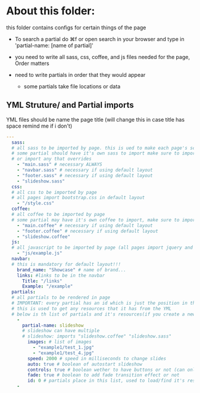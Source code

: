 # About this folder:

this folder contains configs for certain things of the page
- To search a partial do ⌘f or open search in your browser and type in 'partial-name: [name of partial]'

- you need to write all sass, css, coffee, and js files needed for the page, Order matters
- need to write partials in order that they would appear
  - some partials take file locations or data


## YML Struture/ and Partial imports
YML files should be name the page title (will change this in case title has space remind me if i don't)
```YAML
---
  sass:
  # all sass to be imported by page. this is ued to make each page's scss imports
  # some partial should have it's own sass to import make sure to import it to have it's style
  # or import any that overrides
    - "main.sass" # necessary ALWAYS
    - "navbar.sass" # necessary if using default layout
    - "footer.sass" # necessary if using default layout
    - "slideshow.sass"
  css:
  # all css to be imported by page
  # all pages import bootstrap.css in default layout
    - "/style.css"
  coffee:
  # all coffee to be imported by page
  # some partial may have it's own coffee to import, make sure to import for functionality (this is used when joining the coffee together)
    - "main.coffee" # necessary if using default layout
    - "footer.coffee" # necessary if using default layout
    - "slideshow.coffee"
  js:
  # all javascript to be imported by page (all pages import jquery and bootstrap js in default layout)
    - "js/example.js"
  navbar:
  # this is mandatory for default layout!!!
    brand_name: "Showcase" # name of brand...
    links: #links to be in the navbar
      Title: "/links"
      Example: "/example"
  partials:
  # all partials to be rendered in page
  # IMPORTANT: every partial has an id which is just the position in the list
  # this is used to get any resources that it has from the YML
  # below is th list of partials and it's resources(if you create a new one make sure to update this)
    -
      partial-name: slideshow
      # slideshow can have multiple
      # slideshow: imports "slideshow.coffee" "slideshow.sass"
        images: # list of images
          - "example1/test_1.jpg"
          - "example1/test_4.jpg"
        speed: 2000 # speed in milliseconds to change slides
        auto: true # boolean of autostart slideshow
        controls: true # boolean wether to have buttons or not (can only be false if autoplay is true)
        fade: true # boolean to add fade transition effect or not
        id: 0 # partials place in this list, used to load/find it's resources
    -
```
